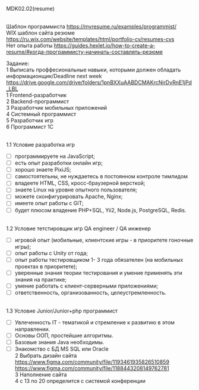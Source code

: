 MDK02.02(resume)

<BR>Шаблон программиста https://myresume.ru/examples/programmist/ 
<BR>WIX шаблон сайта резюме [https://ru.wix.com/website/templates/html/portfolio-cv/resumes-cvs ](https://www.figma.com/community/tag/website/files)
<BR>Нет опыта работы https://guides.hexlet.io/how-to-create-a-resume/#когда-программисту-начинать-составлять-резюме

Задание:
<BR>        1 Выписать проффесиональные навыки, которыми должен обладать информационщик/Deadline next week  <BR>https://drive.google.com/drive/folders/1pnBXXuAABDCMAKrcNjrDvRnE1jPd_LBL
<BR> 1 Frontend-разработчик
<BR> 2 Backend-программист
<BR> 3 Разработчик мобильных приложений
<BR> 4 Системный программист
<BR> 5 Разработчик игр
<BR> 6 Программист 1С
  
<BR>        1.1 Условие разработка игр
- [ ] программируете на JavaScript;
- [ ] есть опыт разработки онлайн игр;
- [ ] хорошо знаете PixiJS;
- [ ] самостоятельны, не нуждаетесь в постоянном контроле тимлидом
- [ ] владеете HTML, CSS, кросс-браузерной версткой;
- [ ] знаете Linux на уровне опытного пользователя;
- [ ] можете сконфигурировать Apache, Nginx;
- [ ] имеете опыт работы с GIT;
- [ ] будет плюсом владение PHP+SQL, Yii2, Node.js, PostgreSQL, Redis.
  
<BR>        1.2 Условие тетстировщик игр QA engineer / QA инженер
- [ ] игровой опыт (мобильные, клиентские игры - в приоритете гоночные игры);
- [ ] опыт работы с Unity от года;
- [ ] опыт работы тестировщиком 1- 3 года обязателен (на мобильных проектах в приоритете);
- [ ] уверенные знания теории тестирования и умение применять эти знания на практике;
- [ ] умение работать с клиент-серверными приложениями;
- [ ] ответственность, организованность, целеустремленность.
  
<BR>        1.3 Условие Junior/Junior+php программист
- [ ] Увлеченность IT - тематикой и стремление к развитию в этом направлении.
- [ ] Основы ООП, простейшие алгоритмы.
- [ ] Базовые знания Java необходимы.
- [ ] Знакомство с БД MS SQL или Oracle
<BR>        2 Выбрать дизайн сайта
<BR>        https://www.figma.com/community/file/1193461935826510859
<BR>        https://www.figma.com/community/file/1188443208149762781
<BR>        3 Наполнение сайта
<BR>        4 с 13 по 20 определится с системой конференции
